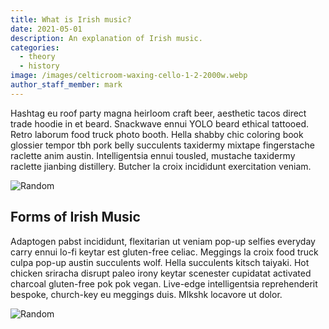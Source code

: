 ```yaml
---
title: What is Irish music?
date: 2021-05-01
description: An explanation of Irish music.
categories:
  - theory
  - history
image: /images/celticroom-waxing-cello-1-2-2000w.webp
author_staff_member: mark
---
```

Hashtag eu roof party magna heirloom craft beer, aesthetic tacos direct trade hoodie in et beard. Snackwave ennui YOLO beard ethical tattooed. Retro laborum food truck photo booth. Hella shabby chic coloring book glossier tempor tbh pork belly succulents taxidermy mixtape fingerstache raclette anim austin. Intelligentsia ennui tousled, mustache taxidermy raclette jianbing distillery. Butcher la croix incididunt exercitation veniam.

![Random](https://source.unsplash.com/random/1500x1000)

## Forms of Irish Music

Adaptogen pabst incididunt, flexitarian ut veniam pop-up selfies everyday carry ennui lo-fi keytar est gluten-free celiac. Meggings la croix food truck culpa pop-up austin succulents wolf. Hella succulents kitsch taiyaki. Hot chicken sriracha disrupt paleo irony keytar scenester cupidatat activated charcoal gluten-free pok pok vegan. Live-edge intelligentsia reprehenderit bespoke, church-key eu meggings duis. Mlkshk locavore ut dolor.

![Random](https://source.unsplash.com/random/1500x1001)
